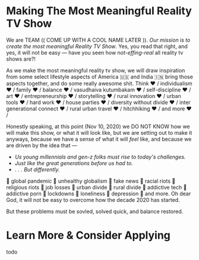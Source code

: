# Making The Most Meaningful Reality TV Show

We are TEAM (( COME UP WITH A COOL NAME LATER )). _Our mission is to create the most meaningful Reality TV Show_. Yes, you read that right, and yes, it will not be easy — have you seen how _not-effing-real_ all reality tv shows are?!

As we make the most meaningful reality tv show, we will draw inspiration from some select lifestyle aspects of America 🇺🇸  and India 🇮🇳   bring those aspects together, and do some really awesome shit. Think :heart: / individualism :heart: / family :heart: / balance :heart: / vasudhaiva kutumbakam :heart: / self-discipline :heart: / art :heart: / entrepreneurship :heart: / storytelling :heart: / rural innovation :heart: / urban tools :heart: / hard work :heart: / house parties :heart: / diversity without divide :heart: / inter generational connect :heart: / rural urban travel :heart: /  hitchhiking :heart: / and more :heart: / 

Honestly speaking, at this point (Nov 10, 2020) we DO NOT KNOW how we will make this show, or what it will look like, but we are setting out to make it anyways, because we have a sense of what it will _feel_ like, and because we are driven by the idea that —

- _Us young millennials and gen-z folks must rise to today's challenges._ 
- _Just like the great generations before us had to._ 
- _. . . But differently._

🦇 global pandemic 🦇 unhealthy globalism 🦇 fake news 🦇 racial riots 🦇 religious riots 🦇 job losses 🦇 urban divide 🦇 rural divide 🦇 addictive tech 🦇 addictive porn 🦇 lockdowns 🦇 loneliness 🦇 depression 🦇 and more. Oh dear God, it will not be easy to overcome how the decade 2020 has started.

But these problems must be sovled, solved quick, and balance restored.

# Learn More & Consider Applying

todo
